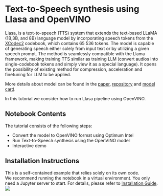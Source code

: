 # Text-to-Speech synthesis using Llasa and OpenVINO

Llasa, is a text-to-speech (TTS) system that extends the text-based LLaMA (1B,3B, and 8B) language model by incorporating speech tokens from the [XCodec2](https://huggingface.co/HKUSTAudio/xcodec2) codebook, which contains 65 536 tokens.  The model is capable of generating speech either solely from input text or by utilizing a given speech prompt.
The method is seamlessly compatible with the Llama framework, making training TTS similar as training LLM (convert audios into single-codebook tokens and simply view it as a special language). It opens the possibility of existing method for compression, acceleration and finetuning for LLM to be applied. 

More details about model can be found in the [paper](https://arxiv.org/abs/2502.04128), [repository](https://github.com/zhenye234/LLaSA_training) and [model card](https://huggingface.co/HKUSTAudio/Llasa-3B).

In this tutorial we consider how to run Llasa pipeline using OpenVINO.

## Notebook Contents

The tutorial consists of the following steps:

* Convert the model to OpenVINO format using Optimum Intel
* Run Text-to-Speech synthesis using the OpenVINO model
* Interactive demo

## Installation Instructions

This is a self-contained example that relies solely on its own code.</br>
We recommend  running the notebook in a virtual environment. You only need a Jupyter server to start.
For details, please refer to [Installation Guide](../../README.md).
<img referrerpolicy="no-referrer-when-downgrade" src="https://static.scarf.sh/a.png?x-pxid=5b5a4db0-7875-4bfb-bdbd-01698b5b1a77&file=notebooks/llasa-speech-synthesis/README.md" />
